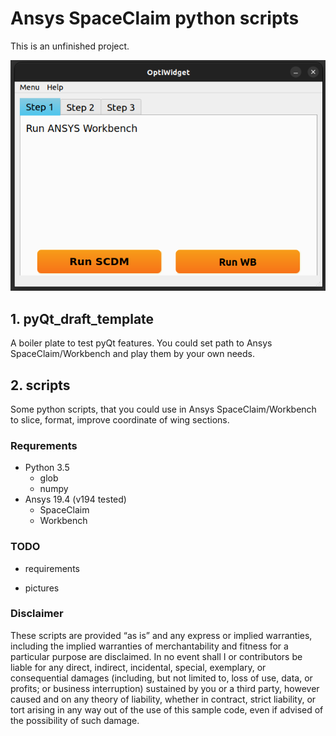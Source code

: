# Ansys SpaceClaim python scripts
This is an unfinished project.

![image info](media/Screenshot.png)
## 1. pyQt_draft_template
A boiler plate to test pyQt features. You could set path to Ansys SpaceClaim/Workbench and play them by your own needs.

## 2. scripts
Some python scripts, that you could use in Ansys SpaceClaim/Workbench
to slice, format, improve coordinate of wing sections.

### **Requrements**
* Python 3.5
    - glob
    - numpy
* Ansys 19.4  (v194 tested)
    - SpaceClaim
    - Workbench

### **TODO**

-  requirements

-  pictures


### **Disclaimer**
These scripts are provided “as is” and any express or implied warranties, including the implied warranties of merchantability and fitness for a particular purpose are disclaimed. In no event shall I or contributors be liable for any direct, indirect, incidental, special, exemplary, or consequential damages (including, but not limited to, loss of use, data, or profits; or business interruption) sustained by you or a third party, however caused and on any theory of liability, whether in contract, strict liability, or tort arising in any way out of the use of this sample code, even if advised of the possibility of such damage.